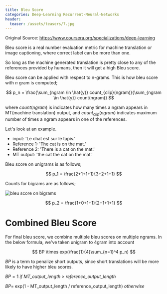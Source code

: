 ```yaml
---
title: Bleu Score
categories: Deep-Learning Recurrent-Neural-Networks
header:
  teaser: /assets/teasers/7.jpg
---
```




Original Source: https://www.coursera.org/specializations/deep-learning



Bleu score is a real number evaluation metric for machine translation or image captioning, where correct label can be more than one.

So long as the machine generated translation is pretty close to any of the references provided by humans, then it will get a high Bleu score.

Bleu score can be applied with respect to n-grams. This is how bleu score with $n$ gram is computed;

$$
p_n = \frac{\sum_{ngram \in \hat{y}} count_{clip}(ngram)}{\sum_{ngram \in \hat{y}} count(ngram)}
$$

where $count(ngram)$ is indicates how many times a ngram appears in MT(machine translation) output, and $count_{clip}(ngram)$ indicates maximum number of times a ngram appears in one of the references.

Let's look at an example.
* input: 'Le chat est sur le tapis.'
* Reference 1: 'The cat is on the mat.'
* Reference 2: 'There is a cat on the mat.'
* MT output: 'the cat the cat on the mat.'

Bleu score on unigrams is as follows;

$$
p_1 = \frac{2+1+1+1}{3+2+1+1}
$$

Counts for bigrams are as follows;

![bleu score on bigrams](https://lh3.googleusercontent.com/kG2KHltxCfzv1oj5Ggr1gTvGFrB4PfOBLjY7HbV9SKQvkMwgab4ORkWqDhJ9NKXiz2nsLhox40kPHtkKyvJLwae-Tmet_qWNtAzdgQ0TSivj2ODZsQX4ZzGiyP6kG18vmg3uZhnZ3Q=w2400)

$$
p_2 = \frac{1+0+1+1}{2+1+1+1}
$$

# Combined Bleu Score

For final bleu score, we combine multiple bleu scores on multiple ngrams. In the below formula, we've taken unigram to 4gram into account

$$
BP \times exp(\frac{1}{4}\sum_{n=1}^4 p_n)
$$

$BP$ is a term to penalize short outputs, since short translations will be more likely to have higher bleu scores.

$BP=1$ *if MT_output_length > reference_output_length*

$BP=$ exp(1 - MT_output_length / reference_output_length) *otherwise*

